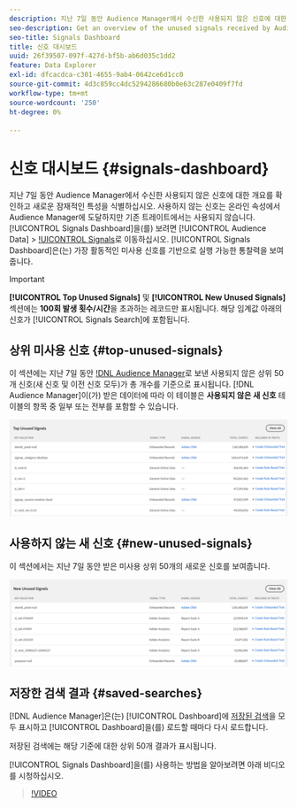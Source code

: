 ```yaml
---
description: 지난 7일 동안 Audience Manager에서 수신한 사용되지 않은 신호에 대한 개요를 확인하고 새로운 잠재적인 특성을 식별하십시오. 사용하지 않는 신호는 온라인 속성에서 Audience Manager에 도달하지만 기존 트레이트에서는 사용되지 않습니다. 신호 대시보드를 보려면 대상 데이터 > 신호 로 이동합니다. 신호 대시보드는 가장 활동적인 미사용 신호를 기반으로 실행 가능한 통찰력을 보여줍니다.
seo-description: Get an overview of the unused signals received by Audience Manager in the past 7 days and identify potential new traits. Unused signals reach Audience Manager from your online properties, but are not used in any of your existing traits. To view the Signals Dashboard, go to Audience Data > Signals. The Signals Dashboard shows you actionable insights based on your most active unused signals.
seo-title: Signals Dashboard
title: 신호 대시보드
uuid: 26f39507-097f-427d-bf5b-ab6d035c1dd2
feature: Data Explorer
exl-id: dfcacdca-c301-4655-9ab4-0642ce6d1cc0
source-git-commit: 4d3c859cc4dc5294286680b0e63c287e0409f7fd
workflow-type: tm+mt
source-wordcount: '250'
ht-degree: 0%

---
```


# 신호 대시보드 {#signals-dashboard}

지난 7일 동안 Audience Manager에서 수신한 사용되지 않은 신호에 대한 개요를 확인하고 새로운 잠재적인 특성을 식별하십시오. 사용하지 않는 신호는 온라인 속성에서 Audience Manager에 도달하지만 기존 트레이트에서는 사용되지 않습니다. [!UICONTROL Signals Dashboard]을(를) 보려면 [!UICONTROL Audience Data] > [!UICONTROL Signals](으)로 이동하십시오. [!UICONTROL Signals Dashboard]은(는) 가장 활동적인 미사용 신호를 기반으로 실행 가능한 통찰력을 보여 줍니다.

>[!IMPORTANT]
>
>**[!UICONTROL Top Unused Signals]** 및 **[!UICONTROL New Unused Signals]** 섹션에는 **100회 발생 횟수/시간**&#x200B;을 초과하는 레코드만 표시됩니다. 해당 임계값 아래의 신호가 [!UICONTROL Signals Search]에 포함됩니다.

## 상위 미사용 신호 {#top-unused-signals}

이 섹션에는 지난 7일 동안 [!DNL Audience Manager](으)로 보낸 사용되지 않은 상위 50개 신호(새 신호 및 이전 신호 모두)가 총 개수를 기준으로 표시됩니다. [!DNL Audience Manager]이(가) 받은 데이터에 따라 이 테이블은 **사용되지 않은 새 신호** 테이블의 항목 중 일부 또는 전부를 포함할 수 있습니다.

![](assets/signals-top-unused.png)

## 사용하지 않는 새 신호 {#new-unused-signals}

이 섹션에서는 지난 7일 동안 받은 미사용 상위 50개의 새로운 신호를 보여줍니다.

![](assets/signals-new-unused.png)

## 저장한 검색 결과 {#saved-searches}

[!DNL Audience Manager]은(는) [!UICONTROL Dashboard]에 [저장된 검색](../../features/data-explorer/data-explorer-signals-search/data-explorer-save-search.md)을 모두 표시하고 [!UICONTROL Dashboard]을(를) 로드할 때마다 다시 로드합니다.

저장된 검색에는 해당 기준에 대한 상위 50개 결과가 표시됩니다.

[!UICONTROL Signals Dashboard]을(를) 사용하는 방법을 알아보려면 아래 비디오를 시청하십시오.
>[!VIDEO](https://video.tv.adobe.com/v/25151/)

